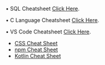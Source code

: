 • SQL Cheatsheet [Click Here](https://drive.google.com/file/d/1gvR5KLJRcvwekvt9ZcEZqklE_KXrA8Nd/view?usp=sharing).

• C Language Cheatsheet [Click Here](https://drive.google.com/file/d/1bniMdRKhLWFCGQ0g02LXb28uSBar_6UR/view?usp=sharing).

• VS Code Cheatsheet [Click Here](https://drive.google.com/file/d/1DIt5oDTKQEkD0Gt9yFOrGDeGYG5h0GmY/view?usp=sharing).

- [CSS Cheat Sheet](https://htmlcheatsheet.com/css/)
- [npm Cheat Sheet](https://media.jfrog.com/wp-content/uploads/2021/08/23165237/JFrog_NPM_CheatSheet_V4.pdf)
- [Kotlin Cheat Sheet](https://kt.academy/Kotlin_Cheat_Sheet.pdf)
